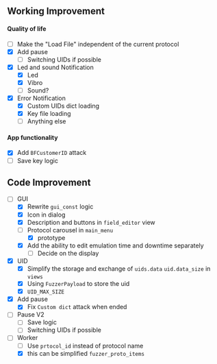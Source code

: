 ## Working Improvement

#### Quality of life

- [ ] Make the "Load File" independent of the current protocol
- [x] Add pause
    - [ ] Switching  UIDs if possible
- [x] Led and sound Notification
    - [x] Led
    - [x] Vibro
    - [ ] Sound?
- [x] Error Notification
    - [x] Custom UIDs dict loading 
    - [x] Key file loading
    - [ ] Anything else

#### App functionality

- [x] Add `BFCustomerID` attack
- [ ] Save key logic

## Code Improvement

- [ ] GUI
    - [x] Rewrite `gui_const` logic
    - [x] Icon in dialog
    - [x] Description and buttons in `field_editor` view
    - [ ] Protocol carousel in `main_menu`
        - [x] prototype 
    - [x] Add the ability to edit emulation time and downtime separately
        - [ ] Decide on the display
- [x] UID
    - [x] Simplify the storage and exchange of `uids.data` `uid.data_size` in `views`
    - [x] Using `FuzzerPayload` to store the uid
    - [x] `UID_MAX_SIZE`
- [x] Add pause
    - [x] Fix `Custom dict` attack when ended
- [ ] Pause V2
    - [ ] Save logic
    - [ ] Switching  UIDs if possible
- [ ] Worker
    - [ ] Use `prtocol_id` instead of protocol name
    - [x] this can be simplified `fuzzer_proto_items`